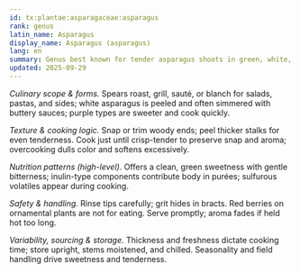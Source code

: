 ```yaml
---
id: tx:plantae:asparagaceae:asparagus
rank: genus
latin_name: Asparagus
display_name: Asparagus (asparagus)
lang: en
summary: Genus best known for tender asparagus shoots in green, white, and purple forms; served briefly roasted, grilled, sautéed, or blanched with sauces that highlight delicate flavor.
updated: 2025-09-29
---
```


_Culinary scope & forms._ Spears roast, grill, sauté, or blanch for salads, pastas, and sides; white asparagus is peeled and often simmered with buttery sauces; purple types are sweeter and cook quickly.

_Texture & cooking logic._ Snap or trim woody ends; peel thicker stalks for even tenderness. Cook just until crisp-tender to preserve snap and aroma; overcooking dulls color and softens excessively.

_Nutrition patterns (high-level)._ Offers a clean, green sweetness with gentle bitterness; inulin-type components contribute body in purées; sulfurous volatiles appear during cooking.

_Safety & handling._ Rinse tips carefully; grit hides in bracts. Red berries on ornamental plants are not for eating. Serve promptly; aroma fades if held hot too long.

_Variability, sourcing & storage._ Thickness and freshness dictate cooking time; store upright, stems moistened, and chilled. Seasonality and field handling drive sweetness and tenderness.
